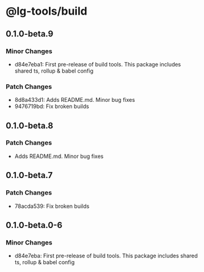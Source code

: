 # @lg-tools/build

## 0.1.0-beta.9

### Minor Changes

- d84e7eba1: First pre-release of build tools. This package includes shared ts, rollup & babel config

### Patch Changes

- 8d8a433d1: Adds README.md. Minor bug fixes
- 9476719bd: Fix broken builds

## 0.1.0-beta.8

### Patch Changes

- Adds README.md. Minor bug fixes

## 0.1.0-beta.7

### Patch Changes

- 78acda539: Fix broken builds

## 0.1.0-beta.0-6

### Minor Changes

- d84e7eba: First pre-release of build tools. This package includes shared ts, rollup & babel config
